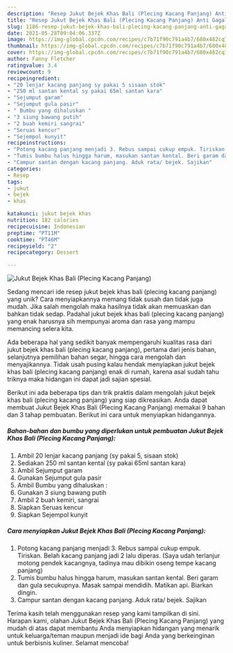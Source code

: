 ```yaml
---
description: "Resep Jukut Bejek Khas Bali (Plecing Kacang Panjang) Anti Gagal"
title: "Resep Jukut Bejek Khas Bali (Plecing Kacang Panjang) Anti Gagal"
slug: 1186-resep-jukut-bejek-khas-bali-plecing-kacang-panjang-anti-gagal
date: 2021-05-28T09:04:06.337Z
image: https://img-global.cpcdn.com/recipes/c7b71f90c791a4b7/680x482cq70/jukut-bejek-khas-bali-plecing-kacang-panjang-foto-resep-utama.jpg
thumbnail: https://img-global.cpcdn.com/recipes/c7b71f90c791a4b7/680x482cq70/jukut-bejek-khas-bali-plecing-kacang-panjang-foto-resep-utama.jpg
cover: https://img-global.cpcdn.com/recipes/c7b71f90c791a4b7/680x482cq70/jukut-bejek-khas-bali-plecing-kacang-panjang-foto-resep-utama.jpg
author: Fanny Fletcher
ratingvalue: 3.4
reviewcount: 9
recipeingredient:
- "20 lenjar kacang panjang sy pakai 5 sisaan stok"
- "250 ml santan kental sy pakai 65ml santan kara"
- "Sejumput garam"
- "Sejumput gula pasir"
- " Bumbu yang dihaluskan "
- "3 siung bawang putih"
- "2 buah kemiri sangrai"
- "Seruas kencur"
- "Sejempol kunyit"
recipeinstructions:
- "Potong kacang panjang menjadi 3. Rebus sampai cukup empuk. Tiriskan. Belah kacang panjang jadi 2 lalu diperas. (Saya udah terlanjur motong pendek kacangnya, tadinya mau dibikin oseng tempe kacang panjang)"
- "Tumis bumbu halus hingga harum, masukan santan kental. Beri garam dan gula secukupnya. Masak sampai mendidih. Matikan api. Biarkan dingin."
- "Campur santan dengan kacang panjang. Aduk rata/ bejek. Sajikan"
categories:
- Resep
tags:
- jukut
- bejek
- khas

katakunci: jukut bejek khas 
nutrition: 182 calories
recipecuisine: Indonesian
preptime: "PT11M"
cooktime: "PT46M"
recipeyield: "2"
recipecategory: Dessert

---
```



![Jukut Bejek Khas Bali (Plecing Kacang Panjang)](https://img-global.cpcdn.com/recipes/c7b71f90c791a4b7/680x482cq70/jukut-bejek-khas-bali-plecing-kacang-panjang-foto-resep-utama.jpg)

Sedang mencari ide resep jukut bejek khas bali (plecing kacang panjang) yang unik? Cara menyiapkannya memang tidak susah dan tidak juga mudah. Jika salah mengolah maka hasilnya tidak akan memuaskan dan bahkan tidak sedap. Padahal jukut bejek khas bali (plecing kacang panjang) yang enak harusnya sih mempunyai aroma dan rasa yang mampu memancing selera kita.

Ada beberapa hal yang sedikit banyak mempengaruhi kualitas rasa dari jukut bejek khas bali (plecing kacang panjang), pertama dari jenis bahan, selanjutnya pemilihan bahan segar, hingga cara mengolah dan menyajikannya. Tidak usah pusing kalau hendak menyiapkan jukut bejek khas bali (plecing kacang panjang) enak di rumah, karena asal sudah tahu triknya maka hidangan ini dapat jadi sajian spesial.




Berikut ini ada beberapa tips dan trik praktis dalam mengolah jukut bejek khas bali (plecing kacang panjang) yang siap dikreasikan. Anda dapat membuat Jukut Bejek Khas Bali (Plecing Kacang Panjang) memakai 9 bahan dan 3 tahap pembuatan. Berikut ini cara untuk menyiapkan hidangannya.

<!--inarticleads1-->

##### Bahan-bahan dan bumbu yang diperlukan untuk pembuatan Jukut Bejek Khas Bali (Plecing Kacang Panjang):

1. Ambil 20 lenjar kacang panjang (sy pakai 5, sisaan stok)
1. Sediakan 250 ml santan kental (sy pakai 65ml santan kara)
1. Ambil Sejumput garam
1. Gunakan Sejumput gula pasir
1. Ambil  Bumbu yang dihaluskan :
1. Gunakan 3 siung bawang putih
1. Ambil 2 buah kemiri, sangrai
1. Siapkan Seruas kencur
1. Siapkan Sejempol kunyit




<!--inarticleads2-->

##### Cara menyiapkan Jukut Bejek Khas Bali (Plecing Kacang Panjang):

1. Potong kacang panjang menjadi 3. Rebus sampai cukup empuk. Tiriskan. Belah kacang panjang jadi 2 lalu diperas. (Saya udah terlanjur motong pendek kacangnya, tadinya mau dibikin oseng tempe kacang panjang)
1. Tumis bumbu halus hingga harum, masukan santan kental. Beri garam dan gula secukupnya. Masak sampai mendidih. Matikan api. Biarkan dingin.
1. Campur santan dengan kacang panjang. Aduk rata/ bejek. Sajikan




Terima kasih telah menggunakan resep yang kami tampilkan di sini. Harapan kami, olahan Jukut Bejek Khas Bali (Plecing Kacang Panjang) yang mudah di atas dapat membantu Anda menyiapkan hidangan yang menarik untuk keluarga/teman maupun menjadi ide bagi Anda yang berkeinginan untuk berbisnis kuliner. Selamat mencoba!
